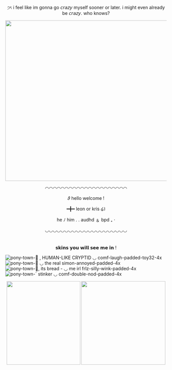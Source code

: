 <p align="center">
  <img width="660" height="10" src="https://github.com/powerdrillmassacre/nyonentry/assets/156819405/f376b5ce-4e9c-425b-aa18-70b83bc39df0">
</p>

<p align="center">
੭ৎ  i feel like im gonna go 𝘤𝘳𝘢𝘻𝘺 myself sooner or later. i might even already be 𝘤𝘳𝘢𝘻𝘺. who knows?
</p>
<p align="center">
  <img width="560" height="500" src="https://github.com/powerdrillmassacre/nyonentry/assets/156819405/b3dfe429-3f68-407b-a729-0bdc2a14bc5c">
</p>

<p align="center">
◠◠◠◠◠◠◠◠◠◠◠◠◠◠◠◠◠◠◠◠◠

<p align="center">
𝜗     hello welcome !

<p align="center">
━╋━ leon   or   kris      ໒꒱ 

<p align="center">
he ﾉ  him   . .  audhd ﹠ bpd   ₊  ‧

<p align="center">
◡◡◡◡◡◡◡◡◡◡◡◡◡◡◡◡◡◡◡◡◡
</p>

<p align="center">
  <img width="660" height="10" src="https://github.com/powerdrillmassacre/nyonentry/assets/156819405/f376b5ce-4e9c-425b-aa18-70b83bc39df0">
</p>

<p align="center">
  𝘀𝗸𝗶𝗻𝘀 𝘆𝗼𝘂 𝘄𝗶𝗹𝗹 𝘀𝗲𝗲 𝗺𝗲 𝗶𝗻 !
</p>

![pony-town-🔪 , HUMAN-LIKE CRYPTID ◡ comf-laugh-padded-toy32-4x](https://github.com/powerdrillmassacre/nyonentry/assets/156819405/74739bd1-7358-4fc3-9a21-704692b4cf57)
![pony-town-💉 ◡ the real simon-annoyed-padded-4x](https://github.com/powerdrillmassacre/nyonentry/assets/156819405/0a959a1b-bdc9-42bc-b26d-e9b4d95b324b)
![pony-town-🥖, its bread - ◡ me irl frlz-silly-wink-padded-4x](https://github.com/powerdrillmassacre/powerdrillmassacre/assets/156819405/b246dfe6-5185-42a6-88d3-aa13de9eb0eb)
![pony-town-` stinker ◡ comf-double-nod-padded-4x](https://github.com/powerdrillmassacre/nyonentry/assets/156819405/a5e4f4c6-a911-41ab-b149-cde0f973d128)

<p align="center">
  <img width="230" height="260" src="https://github.com/powerdrillmassacre/nyonentry/assets/156819405/135fd080-ecd8-48d3-bd77-704a75d61a69">
  <img width="263" height="260" src="https://github.com/powerdrillmassacre/powerdrillmassacre/assets/156819405/3cefd046-1718-40e7-9fbd-4231fc4684dc">
</p
